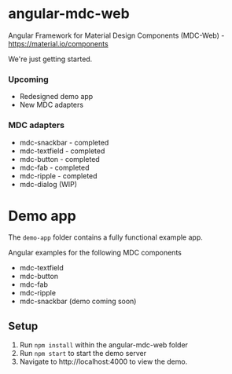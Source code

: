 # angular-mdc-web
Angular Framework for Material Design Components (MDC-Web) - https://material.io/components

We're just getting started.

### Upcoming
 * Redesigned demo app
 * New MDC adapters

### MDC adapters
* mdc-snackbar - completed
* mdc-textfield - completed
* mdc-button - completed
* mdc-fab - completed
* mdc-ripple - completed
* mdc-dialog (WIP)

# Demo app

The `demo-app` folder contains a fully functional example app.

Angular examples for the following MDC components
 * mdc-textfield
 * mdc-button
 * mdc-fab
 * mdc-ripple
 * mdc-snackbar (demo coming soon)

## Setup

1. Run `npm install` within the angular-mdc-web folder
2. Run `npm start` to start the demo server
3. Navigate to http://localhost:4000 to view the demo.
